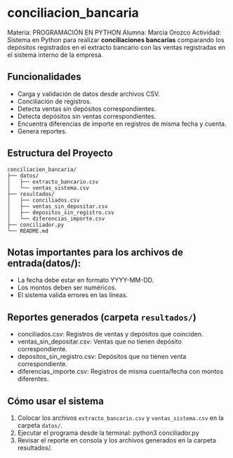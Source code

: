 # conciliacion_bancaria

Materia: PROGRAMACIÓN EN PYTHON
Alumna: Marcia Orozco
Actividad: Sistema en Python para realizar **conciliaciones bancarias** comparando los depósitos registrados en el extracto bancario con las ventas registradas en el sistema interno de la empresa.

## Funcionalidades

- Carga y validación de datos desde archivos CSV.
- Conciliación de registros.
- Detecta ventas sin depósitos correspondientes.
- Detecta depósitos sin ventas correspondientes.
- Encuentra diferencias de importe en registros de misma fecha y cuenta.
- Genera reportes.

## Estructura del Proyecto

```
conciliacion_bancaria/
├── datos/
│   ├── extracto_bancario.csv
│   └── ventas_sistema.csv
├── resultados/
│   ├── conciliados.csv
│   ├── ventas_sin_depositar.csv
│   ├── depositos_sin_registro.csv
│   └── diferencias_importe.csv
├── conciliador.py
└── README.md
```

## Notas importantes para los archivos de entrada(datos/):

- La fecha debe estar en formato YYYY-MM-DD.
- Los montos deben ser numéricos.
- El sistema valida errores en las líneas.

## Reportes generados (carpeta `resultados/`)

- conciliados.csv: Registros de ventas y depósitos que coinciden.
- ventas_sin_depositar.csv: Ventas que no tienen depósito correspondiente.
- depositos_sin_registro.csv: Depósitos que no tienen venta correspondiente.
- diferencias_importe.csv: Registros de misma cuenta/fecha con montos diferentes.

## Cómo usar el sistema

1. Colocar los archivos `extracto_bancario.csv` y `ventas_sistema.csv` en la carpeta `datos/`.
2. Ejecutar el programa desde la terminal: python3 conciliador.py
3. Revisar el reporte en consola y los archivos generados en la carpeta resultados/.
